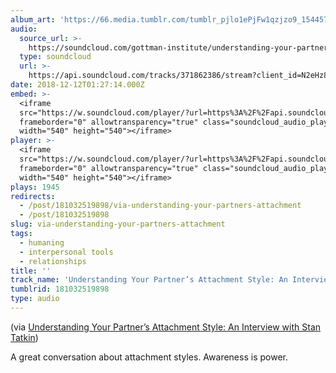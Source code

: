 ```yaml
---
album_art: 'https://66.media.tumblr.com/tumblr_pjlo1ePjFw1qzjzo9_1544578035_cover.jpg'
audio:
  source_url: >-
    https://soundcloud.com/gottman-institute/understanding-your-partners-attachment-style-an-interview-with-stan-tatkin
  type: soundcloud
  url: >-
    https://api.soundcloud.com/tracks/371862386/stream?client_id=N2eHz8D7GtXSl6fTtcGHdSJiS74xqOUI
date: 2018-12-12T01:27:14.000Z
embed: >-
  <iframe
  src="https://w.soundcloud.com/player/?url=https%3A%2F%2Fapi.soundcloud.com%2Ftracks%2F371862386&amp;visual=true&amp;liking=false&amp;sharing=false&amp;auto_play=false&amp;show_comments=false&amp;continuous_play=false&amp;origin=tumblr"
  frameborder="0" allowtransparency="true" class="soundcloud_audio_player"
  width="540" height="540"></iframe>
player: >-
  <iframe
  src="https://w.soundcloud.com/player/?url=https%3A%2F%2Fapi.soundcloud.com%2Ftracks%2F371862386&amp;visual=true&amp;liking=false&amp;sharing=false&amp;auto_play=false&amp;show_comments=false&amp;continuous_play=false&amp;origin=tumblr"
  frameborder="0" allowtransparency="true" class="soundcloud_audio_player"
  width="540" height="540"></iframe>
plays: 1945
redirects:
  - /post/181032519898/via-understanding-your-partners-attachment
  - /post/181032519898
slug: via-understanding-your-partners-attachment
tags:
  - humaning
  - interpersonal tools
  - relationships
title: ''
track_name: 'Understanding Your Partner’s Attachment Style: An Interview with Stan Tatkin'
tumblrid: 181032519898
type: audio
---
```

<p>(via <a href="https://soundcloud.com/gottman-institute/understanding-your-partners-attachment-style-an-interview-with-stan-tatkin">Understanding Your Partner’s Attachment Style: An Interview with Stan Tatkin</a>)</p>

<p>A great conversation about attachment styles.  Awareness is power.</p>
